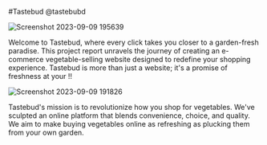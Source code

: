 #Tastebud
@tastebubd

![Screenshot 2023-09-09 195639](https://github.com/02Neha/Tastebud/assets/95375309/4b57b6de-c91b-4fc0-ad6c-9ff171d636ab)




Welcome to Tastebud, where every click takes you closer to a garden-fresh paradise. This project report unravels the journey of creating an e-commerce vegetable-selling website designed to redefine your shopping experience. Tastebud is more than just a website; it's a promise of freshness at your !!

![Screenshot 2023-09-09 191826](https://github.com/02Neha/Tastebud/assets/95375309/4841ebca-9c9c-4628-ac97-f495ff1e4118)

Tastebud's mission is to revolutionize how you shop for vegetables. We've sculpted an online platform that blends convenience, choice, and quality. We aim to make buying vegetables online as refreshing as plucking them from your own garden.






